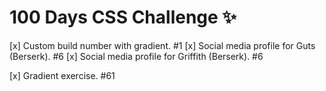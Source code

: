 # 100 Days CSS Challenge ✨

[x] Custom build number with gradient. #1
[x] Social media profile for Guts (Berserk). #6
[x] Social media profile for Griffith (Berserk). #6

[x] Gradient exercise. #61
